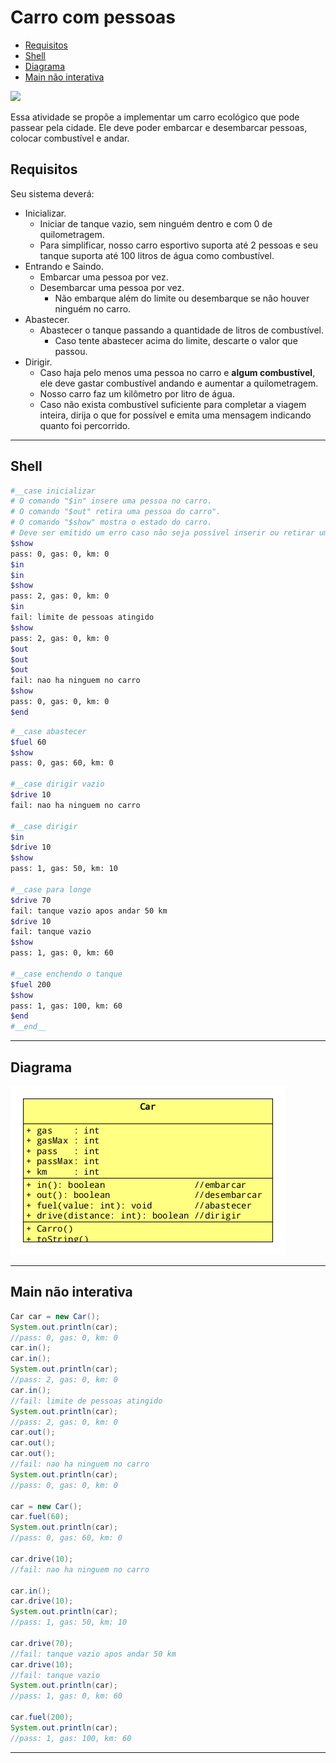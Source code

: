 # Carro com pessoas

<!--TOC_BEGIN-->
- [Requisitos](#requisitos)
- [Shell](#shell)
- [Diagrama](#diagrama)
- [Main não interativa](#main-não-interativa)

<!--TOC_END-->
![](figura.jpg)

Essa atividade se propõe a implementar um carro ecológico que pode passear pela cidade. Ele deve poder embarcar e desembarcar pessoas, colocar combustível e andar.


## Requisitos
Seu sistema deverá:

- Inicializar.
    - Iniciar de tanque vazio, sem ninguém dentro e com 0 de quilometragem.
    - Para simplificar, nosso carro esportivo suporta até 2 pessoas e seu tanque suporta até 100 litros de água como combustível.
- Entrando e Saindo.
    - Embarcar uma pessoa por vez.
    - Desembarcar uma pessoa por vez.
        - Não embarque além do limite ou desembarque se não houver ninguém no carro.
- Abastecer.
    - Abastecer o tanque passando a quantidade de litros de combustível.
        - Caso tente abastecer acima do limite, descarte o valor que passou.
- Dirigir.
    - Caso haja pelo menos uma pessoa no carro e **algum combustível**, ele deve gastar combustível andando e aumentar a quilometragem.
    - Nosso carro faz um kilômetro por litro de água.
    - Caso não exista combustível suficiente para completar a viagem inteira, dirija o que for possível e emita uma mensagem indicando quanto foi percorrido.


***
## Shell

```bash
#__case inicializar
# O comando "$in" insere uma pessoa no carro.
# O comando "$out" retira uma pessoa do carro".
# O comando "$show" mostra o estado do carro.
# Deve ser emitido um erro caso não seja possível inserir ou retirar uma pessoa.
$show
pass: 0, gas: 0, km: 0
$in
$in
$show
pass: 2, gas: 0, km: 0
$in
fail: limite de pessoas atingido
$show
pass: 2, gas: 0, km: 0
$out
$out
$out
fail: nao ha ninguem no carro
$show
pass: 0, gas: 0, km: 0
$end
```

```bash
#__case abastecer
$fuel 60
$show
pass: 0, gas: 60, km: 0

#__case dirigir vazio
$drive 10
fail: nao ha ninguem no carro

#__case dirigir
$in
$drive 10
$show
pass: 1, gas: 50, km: 10

#__case para longe
$drive 70
fail: tanque vazio apos andar 50 km
$drive 10
fail: tanque vazio
$show
pass: 1, gas: 0, km: 60

#__case enchendo o tanque
$fuel 200
$show
pass: 1, gas: 100, km: 60
$end
#__end__
```

***
## Diagrama
![](diagrama.png)

***
## Main não interativa
```java
Car car = new Car();
System.out.println(car);
//pass: 0, gas: 0, km: 0
car.in();
car.in();
System.out.println(car);
//pass: 2, gas: 0, km: 0
car.in();
//fail: limite de pessoas atingido
System.out.println(car);
//pass: 2, gas: 0, km: 0
car.out();
car.out();
car.out();
//fail: nao ha ninguem no carro
System.out.println(car);
//pass: 0, gas: 0, km: 0

car = new Car();
car.fuel(60);
System.out.println(car);
//pass: 0, gas: 60, km: 0

car.drive(10);
//fail: nao ha ninguem no carro

car.in();
car.drive(10);
System.out.println(car);
//pass: 1, gas: 50, km: 10

car.drive(70);
//fail: tanque vazio apos andar 50 km
car.drive(10);
//fail: tanque vazio
System.out.println(car);
//pass: 1, gas: 0, km: 60

car.fuel(200);
System.out.println(car);
//pass: 1, gas: 100, km: 60
```
***

